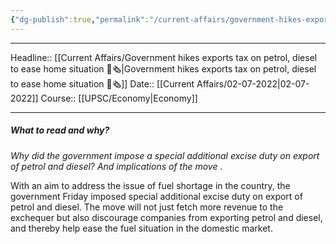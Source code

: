```yaml
---
{"dg-publish":true,"permalink":"/current-affairs/government-hikes-exports-tax-on-petrol-diesel-to-ease-home-situation/","dgHomeLink":true,"dgPassFrontmatter":false}
---
```


----
Headline:: [[Current Affairs/Government hikes exports tax on petrol, diesel to ease home situation 📰🗞️|Government hikes exports tax on petrol, diesel to ease home situation 📰🗞️]]
Date:: [[Current Affairs/02-07-2022|02-07-2022]]
Course:: [[UPSC/Economy|Economy]] 

----
##### What to read and why? 


_Why did the government impose a special additional excise duty on export of petrol and diesel? And implications of the move ._

With an aim to address the issue of fuel shortage in the country, the government Friday imposed special additional excise duty on export of petrol and diesel.
The move will not just fetch more revenue to the exchequer but also discourage companies from exporting petrol and diesel, and thereby help ease the fuel situation in the domestic market.






